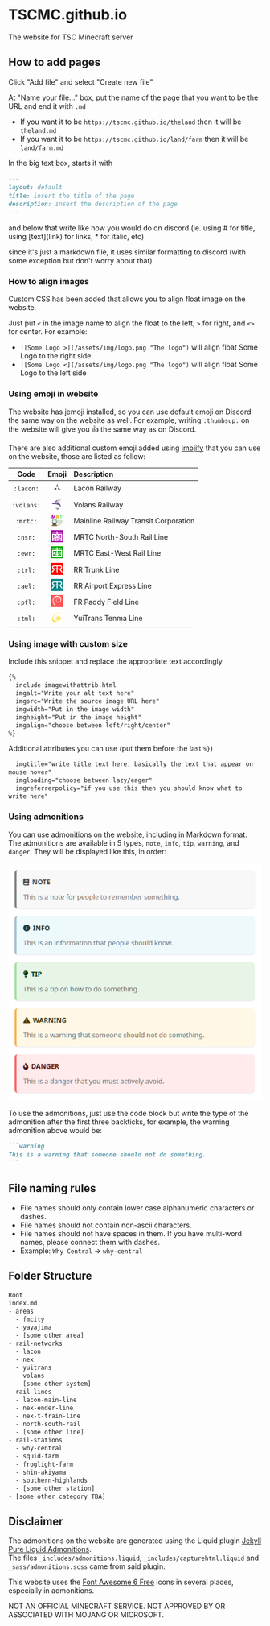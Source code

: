 # TSCMC.github.io

The website for TSC Minecraft server

## How to add pages

Click "Add file" and select "Create new file"

At "Name your file..." box, put the name of the page that you want to be the URL
and end it with `.md`
- If you want it to be `https://tscmc.github.io/theland` then it will be `theland.md`
- If you want it to be `https://tscmc.github.io/land/farm` then it will be `land/farm.md`

In the big text box, starts it with
```markdown
---
layout: default
title: insert the title of the page
description: insert the description of the page
---
```

and below that write like how you would do on discord
(ie. using # for title, using \[text\]\(link\) for links, \* for italic, etc)

since it's just a markdown file, it uses similar formatting to discord (with
some exception but don't worry about that)

### How to align images

Custom CSS has been added that allows you to align float image on the website.

Just put `<` in the image name to align the float to the left, `>` for right,
and `<>` for center. For example:
- `![Some Logo >](/assets/img/logo.png "The logo")` will align float Some Logo
  to the right side
- `![Some Logo <](/assets/img/logo.png "The logo")` will align float Some Logo
  to the left side

### Using emoji in website

The website has jemoji installed, so you can use default emoji on Discord the
same way on the website as well. For example, writing `:thumbsup:` on the
website will give you :thumbsup: the same way as on Discord.

There are also additional custom emoji added using
[imojify](https://github.com/danielthepope/imojify) that you can use on
the website, those are listed as follow:

|    Code    |                                     Emoji                                          |              Description             |
|:----------:|:----------------------------------------------------------------------------------:|:-------------------------------------|
| `:lacon:`  | ![:lacon:](/assets/img/rail-networks/24px/lacon-network-white-background.png)      | Lacon Railway                        |
| `:volans:` | ![:volans:](/assets/img/rail-networks/24px/volans-railway.png)                     | Volans Railway                       |
| `:mrtc:`   | ![:mrtc:](/assets/img/rail-networks/24px/mainline-railway-transit-corporation.png) | Mainline Railway Transit Corporation |
| `:nsr:`    | ![:nsr:](/assets/img/rail-lines/24px/mrtc-north-south-rail.png)                    | MRTC North-South Rail Line           |
| `:ewr:`    | ![:ewr:](/assets/img/rail-lines/24px/mrtc-east-west-rail.png)                      | MRTC East-West Rail Line             |
| `:trl:`    | ![:trl:](/assets/img/rail-lines/24px/richardrail-trunk-line.png)                   | RR Trunk Line                        |
| `:ael:`    | ![:ael:](/assets/img/rail-lines/24px/richardrail-airport-express-line.png)         | RR Airport Express Line              |
| `:pfl:`    | ![:pfl:](/assets/img/rail-lines/24px/fulahm-railways-paddy-field-line.png)         | FR Paddy Field Line                  |
| `:tml:`    | ![:tml:](/assets/img/rail-lines/24px/yuitrans-tenma-line.png)                      | YuiTrans Tenma Line                  |

### Using image with custom size

Include this snippet and replace the appropriate text accordingly

```
{%
  include imagewithattrib.html
  imgalt="Write your alt text here"
  imgsrc="Write the source image URL here"
  imgwidth="Put in the image width"
  imgheight="Put in the image height"
  imgalign="choose between left/right/center"
%}
```

Additional attributes you can use (put them before the last `%}`)
```
  imgtitle="write title text here, basically the text that appear on mouse hover"
  imgloading="choose between lazy/eager"
  imgreferrerpolicy="if you use this then you should know what to write here"
```

### Using admonitions

You can use admonitions on the website, including in Markdown format. The
admonitions are available in 5 types, `note`, `info`, `tip`, `warning`, and
`danger`. They will be displayed like this, in order:

![admonitions](/assets/img/admonitions.png)

To use the admonitions, just use the code block but write the type of the
admonition after the first three backticks, for example, the warning admonition
above would be:

````markdown
```warning
This is a warning that someone should not do something.
```
````

## File naming rules

- File names should only contain lower case alphanumeric characters or dashes.
- File names should not contain non-ascii characters.
- File names should not have spaces in them. If you have multi-word names,
  please connect them with dashes.
- Example: `Why Central` -> `why-central`

## Folder Structure

```
Root
index.md
- areas
  - fmcity
  - yayajima
  - [some other area]
- rail-networks
  - lacon
  - nex
  - yuitrans
  - volans
  - [some other system]
- rail-lines
  - lacon-main-line
  - nex-ender-line
  - nex-t-train-line
  - north-south-rail
  - [some other line]
- rail-stations
  - why-central
  - squid-farm
  - froglight-farm
  - shin-akiyama
  - southern-highlands
  - [some other station]
- [some other category TBA]
```

## Disclaimer

The admonitions on the website are generated using the Liquid plugin 
[Jekyll Pure Liquid Admonitions](https://github.com/RichDom2185/jekyll-admonitions).
<br/>
The files `_includes/admonitions.liquid`, `_includes/capturehtml.liquid`
and `_sass/admonitions.scss` came from said plugin.

This website uses the [Font Awesome 6 Free](https://fontawesome.com/download)
icons in several places, especially in admonitions.

NOT AN OFFICIAL MINECRAFT SERVICE. NOT APPROVED BY OR ASSOCIATED WITH MOJANG OR
MICROSOFT.
